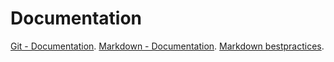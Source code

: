 # Documentation 
[Git - Documentation](https://git-scm.com/doc).
[Markdown - Documentation](https://guides.github.com/features/mastering-markdown).
[Markdown bestpractices](https://www.markdownguide.org/basic-syntax/).